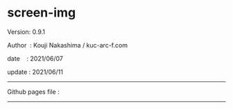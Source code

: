 ﻿# screen-img

 Version: 0.9.1

 Author  : Kouji Nakashima / kuc-arc-f.com

 date    : 2021/06/07

 update : 2021/06/11

***

Github pages file :

***

